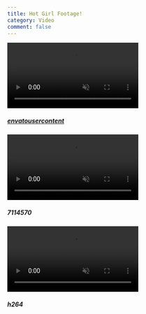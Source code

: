 ```yaml
---
title: Hot Girl Footage!
category: Video
comment: false
---
```


<div class="w3-row-padding w3-margin-top">
<div class="w3-third">
   <div class="w3-card">
<video width="300" preload="none" autoplay="" muted="" loop="" playsinline="" webkit-playsinline="">
  <source src="https://previews.customer.envatousercontent.com/files/e3ec9b2a-7acf-47df-a0ee-2c433fa5d2db/video_preview_h264.mp4"></video>
      <div class="w3-container">
      <h5><a href="https://previews.customer.envatousercontent.com/files/e3ec9b2a-7acf-47df-a0ee-2c433fa5d2db/video_preview_h264.mp4" alt="envatousercontent" target="_blank"/>envatousercontent</h5></a>
      </div>
    </div>
  </div>

<div class="w3-third">
    <div class="w3-card">
<video width="300" preload="none" autoplay="" muted="" loop="" playsinline="" webkit-playsinline="">
  <source src="https://previews.customer.envatousercontent.com/files/98549940-01d7-46dd-bb95-49928e091e3e/video_preview_h264.mp4"></video>
      <div class="w3-container">
        <h5>7114570</h5>
      </div>
    </div>
  </div>
  
<div class="w3-third">
    <div class="w3-card">
<video width="300" preload="none" autoplay="" muted="" loop="" playsinline="" webkit-playsinline="">
  <source src="https://previews.customer.envatousercontent.com/files/24f4d0f3-6aa2-4f33-8124-40a5d9608e4a/video_preview_h264.mp4"></video>
      <div class="w3-container">
        <h5>h264</h5>
      </div>
    </div>
  </div>
<br>
